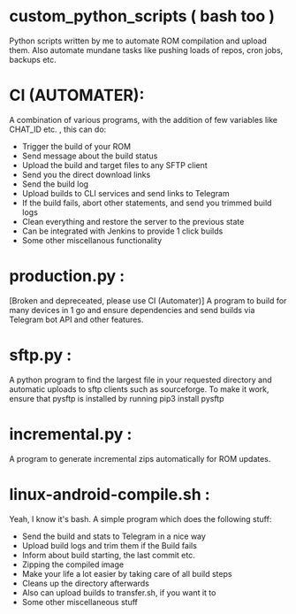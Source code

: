 # custom_python_scripts ( bash too )
Python scripts written by me to automate ROM compilation and upload them. Also automate mundane tasks like pushing loads of repos, cron jobs, backups etc.

# CI (AUTOMATER):
A combination of various programs, with the addition of few variables like CHAT_ID etc. , this can do:

- Trigger the build of your ROM
- Send message about the build status
- Upload the build and target files to any SFTP client
- Send you the direct download links 
- Send the build log 
- Upload builds to CLI services and send links to Telegram
- If the build fails, abort other statements, and send you trimmed build logs
- Clean everything and restore the server to the previous state
- Can be integrated with Jenkins to provide 1 click builds
- Some other miscellanous functionality


# production.py :
[Broken and depreceated, please use CI (Automater)] 
A program to build for many devices in 1 go and ensure dependencies and send builds via Telegram bot API and other features. 

# sftp.py :
A python program to find the largest file in your requested directory and automatic uploads to sftp clients such as sourceforge. 
To make it work, ensure that pysftp is installed by running pip3 install pysftp

# incremental.py :
A program to generate incremental zips automatically for ROM updates. 

# linux-android-compile.sh :

Yeah, I know it's bash. A simple program which does the following stuff:

- Send the build and stats to Telegram in a nice way
- Upload build logs and trim them if the Build fails
- Inform about build starting, the last commit etc.
- Zipping the compiled image 
- Make your life a lot easier by taking care of all build steps
- Cleans up the directory afterwards
- Also can upload builds to transfer.sh, if you want it to
- Some other miscellaneous stuff
